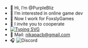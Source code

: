 - 👋 Hi, I’m @PurpleBliz
- 👀 I’m interested in online game dev
- 🌱 Now I work for FoxslyGames
- 💞️ I invite you to cooperate
- [![Typing SVG](https://readme-typing-svg.herokuapp.com?color=%2336BCF7&lines=nikapacb+@gmail+.com)](https://git.io/typing-svg)
- :email: Mail: nikapacb@gmail.com
- 🎧 ![Discord]((https://discordapp.com/users/858175269243191316/))

<!---
PurpleBliz/PurpleBliz is a ✨ special ✨ repository because its `README.md` (this file) appears on your GitHub profile.
You can click the Preview link to take a look at your changes.
--->
